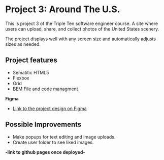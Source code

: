 # Project 3: Around The U.S.

This is project 3 of the Triple Ten software engineer course. A site where users can upload, share, and collect photos of the United States scenery.

The project displays well with any screen size and automatically adjusts sizes as needed.

## Project features

- Sematitic HTML5
- Flexbox
- Grid
- BEM File and code managment

**Figma**

- [Link to the project design on Figma](https://www.figma.com/file/ii4xxsJ0ghevUOcssTlHZv/Sprint-3%3A-Around-the-US?node-id=0%3A1)

## Possible Improvements

- Make popups for text editing and image uploads.
- Create user folder to see liked images.

**-link to github pages once deployed-**
